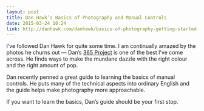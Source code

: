 ```yaml
---
layout: post
title: Dan Hawk’s Basics of Photography and Manual Controls
date: 2015-03-24 10:24
link: http://danhawk.com/danhawk/basics-of-photography-getting-started-with-manual-controls
---
```


I’ve followed Dan Hawk for quite some time. I am continually amazed by the photos he churns out — Dan’s [365 Project](http://danhawk.com/danhawk/) is one of the best I’ve come across. He finds ways to make the mundane dazzle with the right colour and the right amount of pop.

Dan recently penned a great guide to learning the basics of manual controls. He puts many of the technical aspects into ordinary English and the guide helps make photography more approachable.

If you want to learn the basics, Dan’s guide should be your first stop.